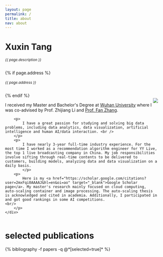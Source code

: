 ```yaml
---
layout: page
permalink: /
title: about
nav: about
---
```


<div class="col p-0 pt-4 pb-4">
  <h1 class="pb-3 title text-left font-weight-bold">Xuxin Tang</h1>
  <h6 class="m-0 mb-2" style="font-size: 0.83em;">{{ page.description }}</h6>
  {% if page.address %}
      <h6 class="m-0 mb-2" style="font-size: 0.83em;">{{ page.address }}</h6>
  {% endif %}
</div>

<!-- Introduction -->

<div style="display: flex; flex-wrap: wrap;">
    <div class="text-justify p-0">
        <div class="col-xs-12 col-sm-6 p-0 pt-2 pb-sm-2 pb-4 pl-sm-4 text-center" style="float: right;">
          <img class="profile-img img-responsive" src="{{ 'prof_pic.jpg' | prepend: '/assets/img/' | prepend: site.baseurl | prepend: site.url }}">
        </div>
        <p>
            I received my Master and Bachelor's Degree at <a href="https://www.whu.edu.cn/" target="_blank">Wuhan University</a> where I was co-advised by Prof. Zhijiang Li and <a href="http://www.mit.edu/~f_zhang/" target="_blank">Prof. Fan Zhang</a>. 
        </p>
        
        <p>
            I have a great passion for studying and solving big data problems, including data analytics, data visualization, artificial intelligence and human AI/data interaction. <br />
        </p>
        <p>
            I have nearly 3-year full-time industry experience. For the most time I worked as a recommendation algorithm engineer for YY Live, the top 1 live broadcasting company in China. My job responsibilities involve sifting through real-time contents to be delivered to customers, building models, analyzing data and data visualization on a daily basis.
            </p>
        <p>
            Here is my <a href="https://scholar.google.com/citations?user=2mxFqi0AAAAJ&hl=en&oi=ao" target="_blank">Google Scholar page</a>. My master's research mainly focused on cloud computing, auto-scaling container and image processing. The auto-scaling thesis is acknowledged and cited in academia. Additionally, I participated in and got good rankings in some AI competitions.
    <br/>
        </p>
    </div>
</div>

<!-- Selected publications -->
<div class="news mt-3 p-0">
  <h1 class="title mb-4 p-0">selected publications</h1>
  {% bibliography -f papers -q @*[selected=true]* %}
</div>

